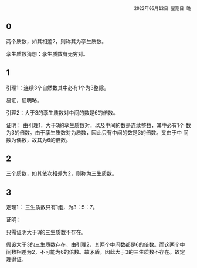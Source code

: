 <div style="text-align: right"><code>2022年06月12日 星期日 晚</code></div>

## 0

两个质数，如其相差2，则称其为孪生质数。

孪生质数猜想：孪生质数有无穷对。

## 1

引理1：连续3个自然数其中必有1个为3整除。

易证，证明略。

引理2：大于3的孪生质数对中间的数是6的倍数。

证明： 由引理1，大于3的孪生质数对，以及中间的数是连续整数，其中必有1个
数为3的倍数。由于孪生质数对为质数，因此只有中间的数是3的倍数。又由于中
间数为偶数，故其为6的倍数。

## 2

三个质数，如其依次相差为2，则称为三生质数。

## 3

定理1： 三生质数只有1组，为3：5：7。

证明：

只需证明大于3的三生质数不存在。

假设大于3的三生质数存在，由引理2，其两个中间数都是6的倍数。而这两个中
间数相差为2，不可能为6的倍数。故矛盾。因此大于3的三生质数不存在。故定
理得证。







